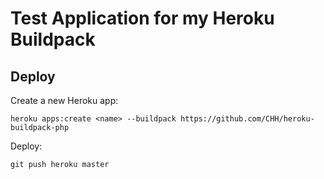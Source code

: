 # Test Application for my Heroku Buildpack

## Deploy

Create a new Heroku app:

    heroku apps:create <name> --buildpack https://github.com/CHH/heroku-buildpack-php

Deploy:

    git push heroku master

